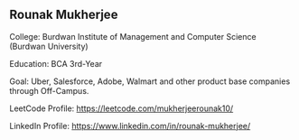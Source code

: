
## Rounak Mukherjee

College: Burdwan Institute of Management and Computer Science (Burdwan University)

Education: BCA 3rd-Year

Goal: Uber, Salesforce, Adobe, Walmart and other product base companies through Off-Campus.  

LeetCode Profile: https://leetcode.com/mukherjeerounak10/

LinkedIn Profile: https://www.linkedin.com/in/rounak-mukherjee/

